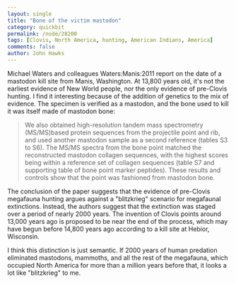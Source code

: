 ```yaml
---
layout: single 
title: "Bone of the victim mastodon" 
category: quickbit
permalink: /node/28200
tags: [Clovis, North America, hunting, American Indians, America] 
comments: false 
author: John Hawks 
---
```


Michael Waters and colleagues <bib>Waters:Manis:2011</bib> report on the date of a mastodon kill site from Manis, Washington. At 13,800 years old, it's not the earliest evidence of New World people, nor the only evidence of pre-Clovis hunting. I find it interesting because of the addition of genetics to the mix of evidence. The specimen is verified as a mastodon, and the bone used to kill it was itself made of mastodon bone: 

<blockquote>We also obtained high-resolution tandem mass spectrometry (MS/MS)based protein sequences from the projectile point and rib, and used another mastodon sample as a second reference (tables S3 to S6). The MS/MS spectra from the bone point matched the reconstructed mastodon collagen sequences, with the highest scores being within a reference set of collagen sequences (table S7 and supporting table of bone point marker peptides). These results and controls show that the point was fashioned from mastodon bone.</blockquote>

The conclusion of the paper suggests that the evidence of pre-Clovis megafauna hunting argues against a "blitzkrieg" scenario for megafaunal extinctions. Instead, the authors suggest that the extinction was staged over a period of nearly 2000 years. The invention of Clovis points around 13,000 years ago is proposed to be near the end of the process, which may have begun before 14,800 years ago according to a kill site at Hebior, Wisconsin.  

I think this distinction is just semantic. If 2000 years of human predation eliminated mastodons, mammoths, and all the rest of the megafauna, which occupied North America for more than a million years before that, it looks a lot like "blitzkrieg" to me. 

